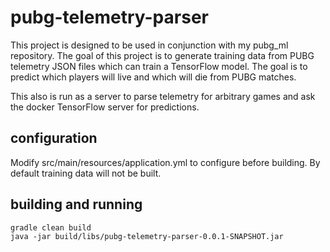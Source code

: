 # pubg-telemetry-parser

This project is designed to be used in conjunction with my pubg_ml repository. 
The goal of this project is to generate training data from PUBG telemetry JSON files which can train a TensorFlow model.
The goal is to predict which players will live and which will die from PUBG matches.

This also is run as a server to parse telemetry for arbitrary games and ask the docker TensorFlow server for predictions.

## configuration
Modify src/main/resources/application.yml to configure before building. By default training data will not be built.

## building and running
```
gradle clean build
java -jar build/libs/pubg-telemetry-parser-0.0.1-SNAPSHOT.jar
```
